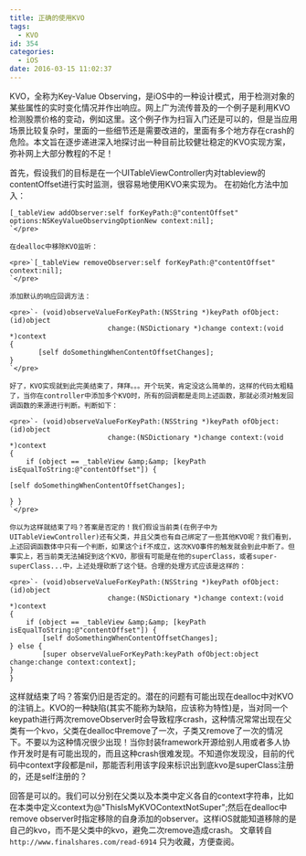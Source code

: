 ```yaml
---
title: 正确的使用KVO
tags:
  - KVO
id: 354
categories:
  - iOS
date: 2016-03-15 11:02:37
---
```


KVO，全称为Key-Value Observing，是iOS中的一种设计模式，用于检测对象的某些属性的实时变化情况并作出响应。网上广为流传普及的一个例子是利用KVO检测股票价格的变动，例如这里。这个例子作为扫盲入门还是可以的，但是当应用场景比较复杂时，里面的一些细节还是需要改进的，里面有多个地方存在crash的危险。本文旨在逐步递进深入地探讨出一种目前比较健壮稳定的KVO实现方案，弥补网上大部分教程的不足！

首先，假设我们的目标是在一个UITableViewController内对tableview的contentOffset进行实时监测，很容易地使用KVO来实现为。
在初始化方法中加入：

    [_tableView addObserver:self forKeyPath:@"contentOffset" options:NSKeyValueObservingOptionNew context:nil];
    `</pre>

    在dealloc中移除KVO监听：

    <pre>`[_tableView removeObserver:self forKeyPath:@"contentOffset" context:nil];
    `</pre>

    添加默认的响应回调方法：

    <pre>`- (void)observeValueForKeyPath:(NSString *)keyPath ofObject:(id)object
                            change:(NSDictionary *)change context:(void *)context
    {
           [self doSomethingWhenContentOffsetChanges];
    }
    `</pre>

    好了，KVO实现就到此完美结束了，拜拜。。。开个玩笑，肯定没这么简单的，这样的代码太粗糙了，当你在controller中添加多个KVO时，所有的回调都是走同上述函数，那就必须对触发回调函数的来源进行判断。判断如下：

    <pre>`- (void)observeValueForKeyPath:(NSString *)keyPath ofObject:(id)object
                            change:(NSDictionary *)change context:(void *)context
    {
        if (object == _tableView &amp;&amp; [keyPath isEqualToString:@"contentOffset"]) {

    [self doSomethingWhenContentOffsetChanges];

    } }
    `</pre>

    你以为这样就结束了吗？答案是否定的！我们假设当前类(在例子中为UITableViewController)还有父类，并且父类也有自己绑定了一些其他KVO呢？我们看到，上述回调函数体中只有一个判断，如果这个if不成立，这次KVO事件的触发就会到此中断了。但事实上，若当前类无法捕捉到这个KVO，那很有可能是在他的superClass，或者super-superClass...中，上述处理砍断了这个链。合理的处理方式应该是这样的：

    <pre>`- (void)observeValueForKeyPath:(NSString *)keyPath ofObject:(id)object
                            change:(NSDictionary *)change context:(void *)context
    {
        if (object == _tableView &amp;&amp; [keyPath isEqualToString:@"contentOffset"]) {
            [self doSomethingWhenContentOffsetChanges];
    } else {
            [super observeValueForKeyPath:keyPath ofObject:object change:change context:context];
    }
    }

这样就结束了吗？答案仍旧是否定的。潜在的问题有可能出现在dealloc中对KVO的注销上。KVO的一种缺陷(其实不能称为缺陷，应该称为特性)是，当对同一个keypath进行两次removeObserver时会导致程序crash，这种情况常常出现在父类有一个kvo，父类在dealloc中remove了一次，子类又remove了一次的情况下。不要以为这种情况很少出现！当你封装framework开源给别人用或者多人协作开发时是有可能出现的，而且这种crash很难发现。不知道你发现没，目前的代码中context字段都是nil，那能否利用该字段来标识出到底kvo是superClass注册的，还是self注册的？

回答是可以的。我们可以分别在父类以及本类中定义各自的context字符串，比如在本类中定义context为@"ThisIsMyKVOContextNotSuper";然后在dealloc中remove observer时指定移除的自身添加的observer。这样iOS就能知道移除的是自己的kvo，而不是父类中的kvo，避免二次remove造成crash。
文章转自`http://www.finalshares.com/read-6914` 只为收藏，方便查阅。